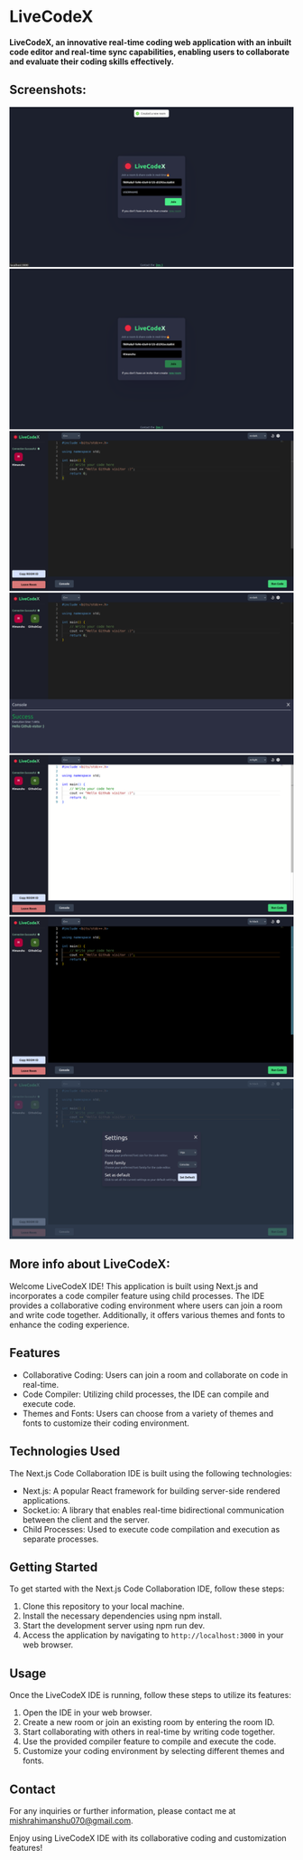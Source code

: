 # LiveCodeX

#### LiveCodeX, an innovative real-time coding web application with an inbuilt code editor and real-time sync capabilities, enabling users to collaborate and evaluate their coding skills effectively.

## Screenshots: 
![Create room feature](./frontend/public/ss1.png)
![Join room with a room id and name](./frontend/public/ss2.png)
![User joined](./frontend/public/ss3.png)
![Another user joined using the same room id and code execution](./frontend/public/ss4.png)
![Theme vs-lite](./frontend/public/ss5.png)
![Theme hc-black](./frontend/public/ss6.png)
![More settings](./frontend/public/ss7.png)

## More info about LiveCodeX:
Welcome LiveCodeX IDE! This application is built using Next.js and incorporates a code compiler feature using child processes. The IDE provides a collaborative coding environment where users can join a room and write code together. Additionally, it offers various themes and fonts to enhance the coding experience.

## Features

- Collaborative Coding: Users can join a room and collaborate on code in real-time.
- Code Compiler: Utilizing child processes, the IDE can compile and execute code.
- Themes and Fonts: Users can choose from a variety of themes and fonts to customize their coding environment.

## Technologies Used

The Next.js Code Collaboration IDE is built using the following technologies:

- Next.js: A popular React framework for building server-side rendered applications.
- Socket.io: A library that enables real-time bidirectional communication between the client and the server.
- Child Processes: Used to execute code compilation and execution as separate processes.

## Getting Started

To get started with the Next.js Code Collaboration IDE, follow these steps:

1. Clone this repository to your local machine.
2. Install the necessary dependencies using npm install.
3. Start the development server using npm run dev.
4. Access the application by navigating to `http://localhost:3000` in your web browser.

## Usage

Once the LiveCodeX IDE is running, follow these steps to utilize its features:

1. Open the IDE in your web browser.
2. Create a new room or join an existing room by entering the room ID.
3. Start collaborating with others in real-time by writing code together.
4. Use the provided compiler feature to compile and execute the code.
5. Customize your coding environment by selecting different themes and fonts.

## Contact

For any inquiries or further information, please contact me at [mishrahimanshu070@gmail.com](mailto:mishrahimanshu070@gmail.com).

Enjoy using LiveCodeX IDE with its collaborative coding and customization features!


